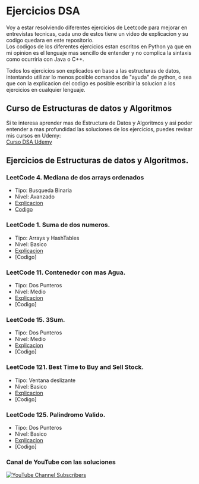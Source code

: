 # Ejercicios DSA  

Voy a estar resolviendo diferentes ejercicios de Leetcode para mejorar en entrevistas tecnicas, cada uno de estos tiene un video de explicacion y su codigo quedara en este repositorio.  
Los codigos de los diferentes ejercicios estan escritos en Python ya que en mi opinion es el lenguaje mas sencillo de entender y no complica la sintaxis como ocurriria con Java o C++.  

Todos los ejercicios son explicados en base a las estructuras de datos, intentando utilizar lo menos posible comandos de "ayuda" de python, o sea que con la explicacion del codigo es posible escribir la solucion a los ejercicios en cualquier lenguaje.

## Curso de Estructuras de datos y Algoritmos
Si te interesa aprender mas de Estructura de Datos y Algoritmos y asi poder entender a mas profundidad las soluciones de los ejercicios, puedes revisar mis cursos en Udemy:  
[Curso DSA Udemy](https://www.udemy.com/course/estructuras-de-datos-y-algoritmos/?referralCode=026BBE229C33F6678244)

## Ejercicios de Estructuras de datos y Algoritmos. 
### LeetCode 4. Mediana de dos arrays ordenados  
* Tipo: Busqueda Binaria
* Nivel: Avanzado
* [Explicacion](https://youtu.be/zlEkhxRh2RA)
* [Codigo](https://github.com/CarrasTec/Ejercicios_DSA/blob/main/4.median-of-two-sorted-arrays.py)

### LeetCode 1. Suma de dos numeros.   
* Tipo: Arrays y HashTables
* Nivel: Basico
* [Explicacion](https://youtu.be/LKDLeF3ZqTo)
* [Codigo]

### LeetCode 11. Contenedor con mas Agua.   
* Tipo: Dos Punteros
* Nivel: Medio
* [Explicacion](https://youtu.be/SrhQE34HnOI)
* [Codigo]

### LeetCode 15. 3Sum.   
* Tipo: Dos Punteros
* Nivel: Medio
* [Explicacion](https://youtu.be/kmV25vrbdiY)
* [Codigo]

### LeetCode 121. Best Time to Buy and Sell Stock.   
* Tipo: Ventana deslizante
* Nivel: Basico
* [Explicacion](https://youtu.be/19F0cKhbllw)
* [Codigo]

### LeetCode 125. Palindromo Valido.   
* Tipo: Dos Punteros
* Nivel: Basico
* [Explicacion](https://youtu.be/Xdmhd5kdmVo)
* [Codigo]


### Canal de YouTube con las soluciones
[![YouTube Channel Subscribers](https://img.shields.io/youtube/channel/subscribers/NeuronaAlgoritmo?style=social)](https://youtube.com/@neuronaalgoritmo?sub_confirmation=1)

